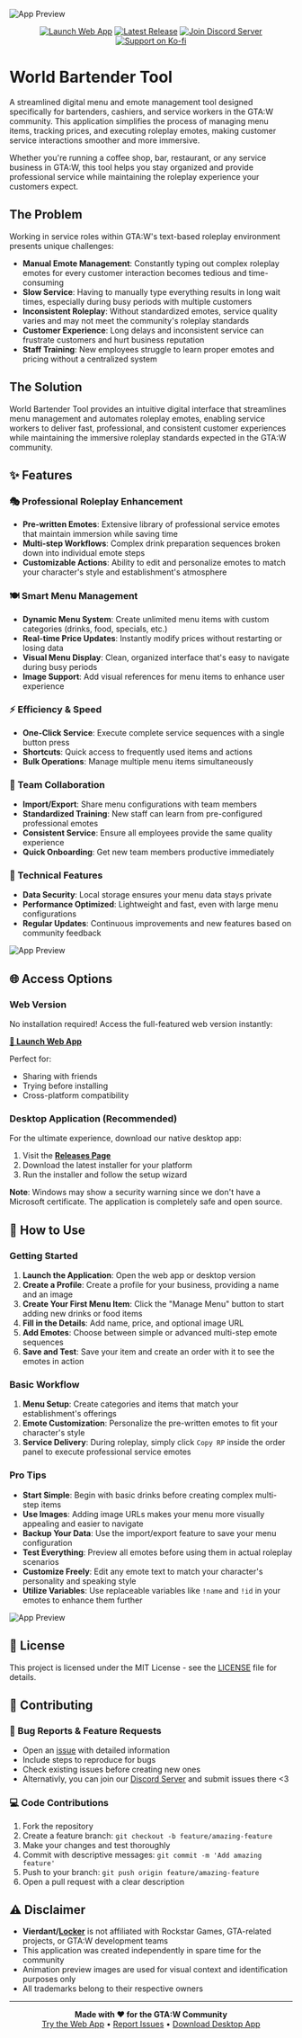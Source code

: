 ![App Preview](./assets/application-preview.png)

<div align="center">

[![Launch Web App](https://img.shields.io/netlify/dacd955c-95ec-48bd-a97d-f25f65a864ad?style=for-the-badge&logo=netlify&logoColor=white&label=Web%20App&labelColor=FF6B35&color=FF8E53)](https://gtaw-bartender.netlify.app/)
[![Latest Release](https://img.shields.io/github/v/release/vierdant/world-bartender-tool?display_name=tag&style=for-the-badge&logo=git&logoColor=white&label=Latest&labelColor=2E8B57&color=32CD32)](https://github.com/vierdant/world-bartender-tool/releases/latest)
[![Join Discord Server](https://img.shields.io/discord/1402709026076229704?style=for-the-badge&logo=discord&logoColor=white&label=Discord&labelColor=5865F2&color=7289DA)](https://discord.com/invite/cnknQJDBer)
[![Support on Ko-fi](https://img.shields.io/badge/Ko--fi-Support%20Me-FF5E5B?style=for-the-badge&logo=ko-fi&logoColor=white&labelColor=FF5E5B&color=FF7878)](https://ko-fi.com/vierdant)

</div>

# World Bartender Tool
A streamlined digital menu and emote management tool designed specifically for bartenders, cashiers, and service workers in the GTA:W community. This application simplifies the process of managing menu items, tracking prices, and executing roleplay emotes, making customer service interactions smoother and more immersive.

Whether you're running a coffee shop, bar, restaurant, or any service business in GTA:W, this tool helps you stay organized and provide professional service while maintaining the roleplay experience your customers expect.

## The Problem
Working in service roles within GTA:W's text-based roleplay environment presents unique challenges:

- **Manual Emote Management**: Constantly typing out complex roleplay emotes for every customer interaction becomes tedious and time-consuming
- **Slow Service**: Having to manually type everything results in long wait times, especially during busy periods with multiple customers
- **Inconsistent Roleplay**: Without standardized emotes, service quality varies and may not meet the community's roleplay standards
- **Customer Experience**: Long delays and inconsistent service can frustrate customers and hurt business reputation
- **Staff Training**: New employees struggle to learn proper emotes and pricing without a centralized system

## The Solution
World Bartender Tool provides an intuitive digital interface that streamlines menu management and automates roleplay emotes, enabling service workers to deliver fast, professional, and consistent customer experiences while maintaining the immersive roleplay standards expected in the GTA:W community.

## ✨ Features
### 🎭 Professional Roleplay Enhancement
- **Pre-written Emotes**: Extensive library of professional service emotes that maintain immersion while saving time
- **Multi-step Workflows**: Complex drink preparation sequences broken down into individual emote steps
- **Customizable Actions**: Ability to edit and personalize emotes to match your character's style and establishment's atmosphere

### 🍽️ Smart Menu Management
- **Dynamic Menu System**: Create unlimited menu items with custom categories (drinks, food, specials, etc.)
- **Real-time Price Updates**: Instantly modify prices without restarting or losing data
- **Visual Menu Display**: Clean, organized interface that's easy to navigate during busy periods
- **Image Support**: Add visual references for menu items to enhance user experience

### ⚡ Efficiency & Speed
- **One-Click Service**: Execute complete service sequences with a single button press
- **Shortcuts**: Quick access to frequently used items and actions
- **Bulk Operations**: Manage multiple menu items simultaneously

### 👥 Team Collaboration
- **Import/Export**: Share menu configurations with team members
- **Standardized Training**: New staff can learn from pre-configured professional emotes
- **Consistent Service**: Ensure all employees provide the same quality experience
- **Quick Onboarding**: Get new team members productive immediately

### 🔧 Technical Features
- **Data Security**: Local storage ensures your menu data stays private
- **Performance Optimized**: Lightweight and fast, even with large menu configurations
- **Regular Updates**: Continuous improvements and new features based on community feedback

![App Preview](./assets/item-preview.png)

## 🌐 Access Options
### Web Version
No installation required! Access the full-featured web version instantly:

**[🚀 Launch Web App](https://gtaw-bartender.netlify.app/)**

Perfect for:
- Sharing with friends
- Trying before installing
- Cross-platform compatibility

### Desktop Application (Recommended)
For the ultimate experience, download our native desktop app:

1. Visit the [**Releases Page**](https://github.com/Vierdant/world-bartender-tool/releases)
2. Download the latest installer for your platform
3. Run the installer and follow the setup wizard

**Note**: Windows may show a security warning since we don't have a Microsoft certificate. The application is completely safe and open source.

## 🎯 How to Use
### Getting Started
1. **Launch the Application**: Open the web app or desktop version
1. **Create a Profile**: Create a profile for your business, providing a name and an image
2. **Create Your First Menu Item**: Click the "Manage Menu" button to start adding new drinks or food items
3. **Fill in the Details**: Add name, price, and optional image URL
4. **Add Emotes**: Choose between simple or advanced multi-step emote sequences
5. **Save and Test**: Save your item and create an order with it to see the emotes in action

### Basic Workflow
1. **Menu Setup**: Create categories and items that match your establishment's offerings
2. **Emote Customization**: Personalize the pre-written emotes to fit your character's style
3. **Service Delivery**: During roleplay, simply click `Copy RP` inside the order panel to execute professional service emotes

### Pro Tips
- **Start Simple**: Begin with basic drinks before creating complex multi-step items
- **Use Images**: Adding image URLs makes your menu more visually appealing and easier to navigate
- **Backup Your Data**: Use the import/export feature to save your menu configuration
- **Test Everything**: Preview all emotes before using them in actual roleplay scenarios
- **Customize Freely**: Edit any emote text to match your character's personality and speaking style
- **Utilize Variables**: Use replaceable variables like `!name` and `!id` in your emotes to enhance them further

![App Preview](./assets/manager-preview.png)

## 📄 License
This project is licensed under the MIT License - see the [LICENSE](LICENSE) file for details.

## 🤝 Contributing
### 🐛 Bug Reports & Feature Requests
- Open an [issue](https://github.com/Vierdant/world-bartender-tool/issues) with detailed information
- Include steps to reproduce for bugs
- Check existing issues before creating new ones
- Alternativly, you can join our [Discord Server](https://discord.com/invite/cnknQJDBer) and submit issues there <3

### 💻 Code Contributions
1. Fork the repository
2. Create a feature branch: `git checkout -b feature/amazing-feature`
3. Make your changes and test thoroughly
4. Commit with descriptive messages: `git commit -m 'Add amazing feature'`
5. Push to your branch: `git push origin feature/amazing-feature`
6. Open a pull request with a clear description

## ⚠️ Disclaimer
- **Vierdant/[Locker](https://forum.gta.world/en/profile/104259-locker/)** is not affiliated with Rockstar Games, GTA-related projects, or GTA:W development teams
- This application was created independently in spare time for the community
- Animation preview images are used for visual context and identification purposes only
- All trademarks belong to their respective owners

---

<p align="center">
  <strong>Made with ❤️ for the GTA:W Community</strong><br>
  <a href="https://gtaw-bartender.netlify.app/">Try the Web App</a> • 
  <a href="https://github.com/Vierdant/world-bartender-tool/issues">Report Issues</a> • 
  <a href="https://github.com/Vierdant/world-bartender-tool/releases">Download Desktop App</a>
</p>